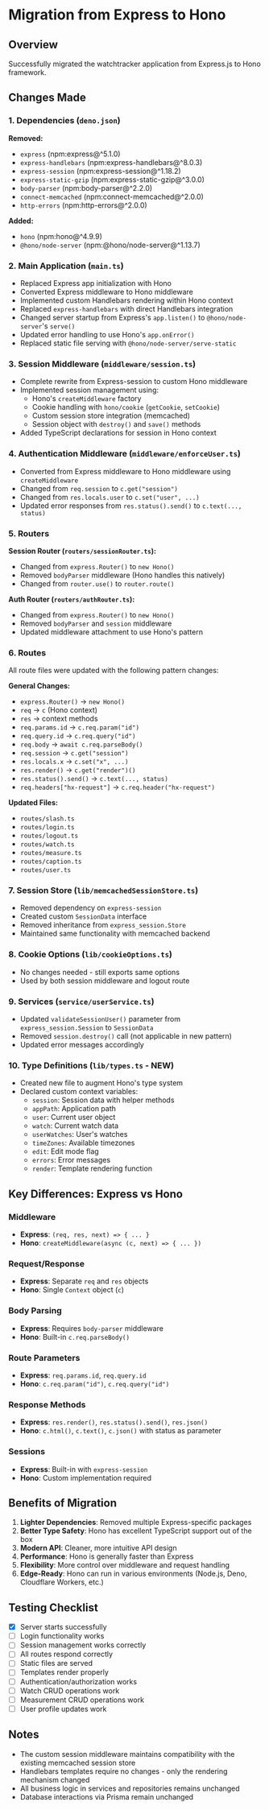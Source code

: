 # Migration from Express to Hono

## Overview
Successfully migrated the watchtracker application from Express.js to Hono framework.

## Changes Made

### 1. Dependencies (`deno.json`)
**Removed:**
- `express` (npm:express@^5.1.0)
- `express-handlebars` (npm:express-handlebars@^8.0.3)
- `express-session` (npm:express-session@^1.18.2)
- `express-static-gzip` (npm:express-static-gzip@^3.0.0)
- `body-parser` (npm:body-parser@^2.2.0)
- `connect-memcached` (npm:connect-memcached@^2.0.0)
- `http-errors` (npm:http-errors@^2.0.0)

**Added:**
- `hono` (npm:hono@^4.9.9)
- `@hono/node-server` (npm:@hono/node-server@^1.13.7)

### 2. Main Application (`main.ts`)
- Replaced Express app initialization with Hono
- Converted Express middleware to Hono middleware
- Implemented custom Handlebars rendering within Hono context
- Replaced `express-handlebars` with direct Handlebars integration
- Changed server startup from Express's `app.listen()` to `@hono/node-server`'s `serve()`
- Updated error handling to use Hono's `app.onError()`
- Replaced static file serving with `@hono/node-server/serve-static`

### 3. Session Middleware (`middleware/session.ts`)
- Complete rewrite from Express-session to custom Hono middleware
- Implemented session management using:
  - Hono's `createMiddleware` factory
  - Cookie handling with `hono/cookie` (`getCookie`, `setCookie`)
  - Custom session store integration (memcached)
  - Session object with `destroy()` and `save()` methods
- Added TypeScript declarations for session in Hono context

### 4. Authentication Middleware (`middleware/enforceUser.ts`)
- Converted from Express middleware to Hono middleware using `createMiddleware`
- Changed from `req.session` to `c.get("session")`
- Changed from `res.locals.user` to `c.set("user", ...)`
- Updated error responses from `res.status().send()` to `c.text(..., status)`

### 5. Routers
**Session Router (`routers/sessionRouter.ts`):**
- Changed from `express.Router()` to `new Hono()`
- Removed `bodyParser` middleware (Hono handles this natively)
- Changed from `router.use()` to `router.route()`

**Auth Router (`routers/authRouter.ts`):**
- Changed from `express.Router()` to `new Hono()`
- Removed `bodyParser` and `session` middleware
- Updated middleware attachment to use Hono's pattern

### 6. Routes
All route files were updated with the following pattern changes:

**General Changes:**
- `express.Router()` → `new Hono()`
- `req` → `c` (Hono context)
- `res` → context methods
- `req.params.id` → `c.req.param("id")`
- `req.query.id` → `c.req.query("id")`
- `req.body` → `await c.req.parseBody()`
- `req.session` → `c.get("session")`
- `res.locals.x` → `c.set("x", ...)`
- `res.render()` → `c.get("render")()`
- `res.status().send()` → `c.text(..., status)`
- `req.headers["hx-request"]` → `c.req.header("hx-request")`

**Updated Files:**
- `routes/slash.ts`
- `routes/login.ts`
- `routes/logout.ts`
- `routes/watch.ts`
- `routes/measure.ts`
- `routes/caption.ts`
- `routes/user.ts`

### 7. Session Store (`lib/memcachedSessionStore.ts`)
- Removed dependency on `express-session`
- Created custom `SessionData` interface
- Removed inheritance from `express_session.Store`
- Maintained same functionality with memcached backend

### 8. Cookie Options (`lib/cookieOptions.ts`)
- No changes needed - still exports same options
- Used by both session middleware and logout route

### 9. Services (`service/userService.ts`)
- Updated `validateSessionUser()` parameter from `express_session.Session` to `SessionData`
- Removed `session.destroy()` call (not applicable in new pattern)
- Updated error messages accordingly

### 10. Type Definitions (`lib/types.ts` - NEW)
- Created new file to augment Hono's type system
- Declared custom context variables:
  - `session`: Session data with helper methods
  - `appPath`: Application path
  - `user`: Current user object
  - `watch`: Current watch data
  - `userWatches`: User's watches
  - `timeZones`: Available timezones
  - `edit`: Edit mode flag
  - `errors`: Error messages
  - `render`: Template rendering function

## Key Differences: Express vs Hono

### Middleware
- **Express**: `(req, res, next) => { ... }`
- **Hono**: `createMiddleware(async (c, next) => { ... })`

### Request/Response
- **Express**: Separate `req` and `res` objects
- **Hono**: Single `Context` object (`c`)

### Body Parsing
- **Express**: Requires `body-parser` middleware
- **Hono**: Built-in `c.req.parseBody()`

### Route Parameters
- **Express**: `req.params.id`, `req.query.id`
- **Hono**: `c.req.param("id")`, `c.req.query("id")`

### Response Methods
- **Express**: `res.render()`, `res.status().send()`, `res.json()`
- **Hono**: `c.html()`, `c.text()`, `c.json()` with status as parameter

### Sessions
- **Express**: Built-in with `express-session`
- **Hono**: Custom implementation required

## Benefits of Migration

1. **Lighter Dependencies**: Removed multiple Express-specific packages
2. **Better Type Safety**: Hono has excellent TypeScript support out of the box
3. **Modern API**: Cleaner, more intuitive API design
4. **Performance**: Hono is generally faster than Express
5. **Flexibility**: More control over middleware and request handling
6. **Edge-Ready**: Hono can run in various environments (Node.js, Deno, Cloudflare Workers, etc.)

## Testing Checklist

- [x] Server starts successfully
- [ ] Login functionality works
- [ ] Session management works correctly
- [ ] All routes respond correctly
- [ ] Static files are served
- [ ] Templates render properly
- [ ] Authentication/authorization works
- [ ] Watch CRUD operations work
- [ ] Measurement CRUD operations work
- [ ] User profile updates work

## Notes

- The custom session middleware maintains compatibility with the existing memcached session store
- Handlebars templates require no changes - only the rendering mechanism changed
- All business logic in services and repositories remains unchanged
- Database interactions via Prisma remain unchanged
